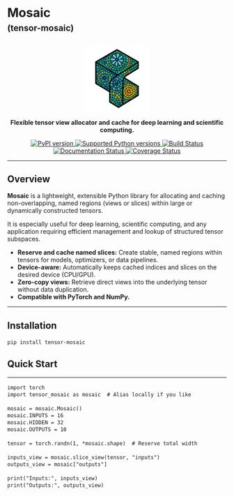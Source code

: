 # Mosaic <br><sub><sup>(tensor-mosaic)</sup></sub>

<p align="center">
  <img alt="Mosaic logo" src="https://github.com/btrainwilson/tensor-mosaic/blob/main/.github/logo.png?raw=true" width="150">
</p>

<p align="center">
  <b>Flexible tensor view allocator and cache for deep learning and scientific computing.</b>
</p>

<p align="center">
  <a href="https://pypi.python.org/pypi/tensor-mosaic">
    <img src="https://img.shields.io/pypi/v/tensor-mosaic.svg" alt="PyPI version">
  </a>
  <a href="https://pypi.python.org/pypi/tensor-mosaic">
    <img src="https://img.shields.io/pypi/pyversions/tensor-mosaic.svg" alt="Supported Python versions">
  </a>
  <a href="https://github.com/btrainwilson/mosaic/actions/workflows/test.yaml">
    <img src="https://github.com/btrainwilson/mosaic/actions/workflows/test.yaml/badge.svg" alt="Build Status">
  </a>
  <a href="https://tensor-mosaic.readthedocs.io/en/latest/?badge=latest">
    <img src="https://readthedocs.org/projects/tensor-mosaic/badge/?version=latest" alt="Documentation Status">
  </a>
  <a href="https://coveralls.io/github/btrainwilson/mosaic?branch=master">
    <img src="https://coveralls.io/repos/github/btrainwilson/mosaic/badge.svg?branch=master" alt="Coverage Status">
  </a>
</p>

---

## Overview

**Mosaic** is a lightweight, extensible Python library for allocating and caching non-overlapping, named regions (views or slices) within large or dynamically constructed tensors.

It is especially useful for deep learning, scientific computing, and any application requiring efficient management and lookup of structured tensor subspaces.

- **Reserve and cache named slices:** Create stable, named regions within tensors for models, optimizers, or data pipelines.
- **Device-aware:** Automatically keeps cached indices and slices on the desired device (CPU/GPU).
- **Zero-copy views:** Retrieve direct views into the underlying tensor without data duplication.
- **Compatible with PyTorch and NumPy.**

---


## Installation

```bash
pip install tensor-mosaic
```


## Quick Start



---
```
import torch
import tensor_mosaic as mosaic  # Alias locally if you like

mosaic = mosaic.Mosaic()
mosaic.INPUTS = 16
mosaic.HIDDEN = 32
mosaic.OUTPUTS = 10

tensor = torch.randn(1, *mosaic.shape)  # Reserve total width

inputs_view = mosaic.slice_view(tensor, "inputs")
outputs_view = mosaic["outputs"]

print("Inputs:", inputs_view)
print("Outputs:", outputs_view)
```

